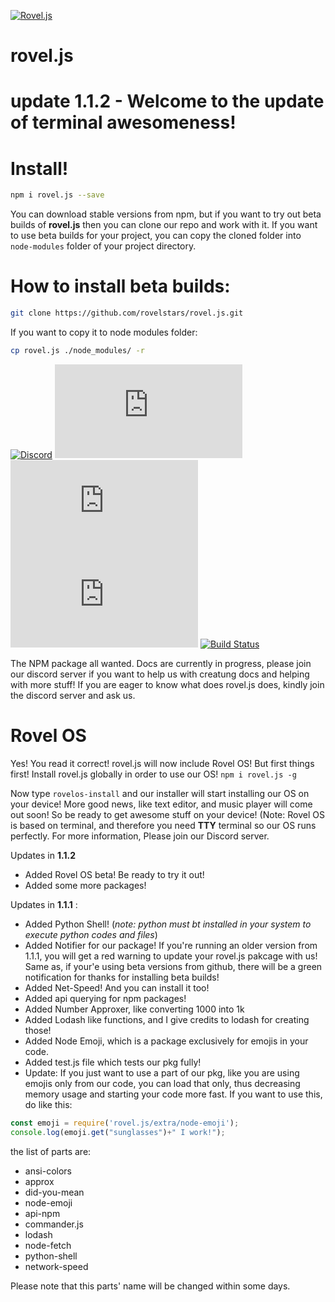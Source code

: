 [![Rovel.js](https://img.shields.io/static/v1?label=rovel&message=js&color=red&style=for-the-badge&logo=npm)](https://npmjs.com/package/rovel.js)
# rovel.js
# update 1.1.2 - Welcome to the update of terminal awesomeness!

# Install!
```bash
npm i rovel.js --save
```

You can download stable versions from npm, but if you want to try out beta builds of **rovel.js** then you can clone our repo and work with it. If you want to use beta builds for your project, you can copy the cloned folder into `node-modules` folder of your project directory.

# How to install beta builds:
```bash
git clone https://github.com/rovelstars/rovel.js.git
```
If you want to copy it to node modules folder:
```bash
cp rovel.js ./node_modules/ -r
```

[![Discord](https://img.shields.io/discord/602906543356379156?color=%237289da&label=chat%20with%20us&logo=discord&style=for-the-badge)](https://discord.gg/953XCpHbKF)
[![Version](https://img.shields.io/npm/v/rovel.js?color=red&label=rovel.js&style=for-the-badge)](https://npmjs.com/package/rovel.js)
[![Downloads](https://img.shields.io/npm/dm/rovel.js?color=red&label=rovel.js%20downloads&logo=npm&style=for-the-badge)](https://registry.npmjs.org/rovel.js/-/rovel.js-1.1.1.tgz)
[![License](https://img.shields.io/npm/l/rovel.js?style=for-the-badge)](https://npmjs.com/package/rovel.js)
[![Build Status](https://img.shields.io/github/workflow/status/sayantan300/rovel.js/Node.js%20CI?label=nodejs%20build&logo=github&style=for-the-badge)](https://github.com/rovelstars/rovel.js)


The NPM package all wanted. Docs are currently in progress, please join our discord server if you want to help us with creatung docs and helping with more stuff!
 If you are eager to know what does rovel.js does, kindly join the discord server and ask us.

# Rovel OS
Yes! You read it correct! rovel.js will now include Rovel OS! But first things first! Install rovel.js globally in order to use our OS!
`npm i rovel.js -g`

Now type `rovelos-install` and our installer will start installing our OS on your device!
More good news, like text editor, and music player will come out soon! So be ready to get awesome stuff on your device! (Note: Rovel OS is based on terminal, and therefore you need **TTY** terminal so our OS runs perfectly. For more information, Please join our Discord server.


 Updates in **1.1.2**
 - Added Rovel OS beta! Be ready to try it out!
 - Added some more packages!

 Updates in **1.1.1** :
 - Added Python Shell! (*note: python must bt installed in your system to execute python codes and files*)
 - Added Notifier for our package! If you're running an older version from 1.1.1, you will get a red warning to update your rovel.js pakcage with us! Same as, if your'e using beta versions from github, there will be a green notification for thanks for installing beta builds!
 - Added Net-Speed! And you can install it too!
 - Added api querying for npm packages!
 - Added Number Approxer, like converting 1000 into 1k
 - Added Lodash like functions, and I give credits to lodash for creating those!
 - Added Node Emoji, which is a package exclusively for emojis in your code.
 - Added test.js file which tests our pkg fully!
 - Update: If you just want to use a part of our pkg, like you are using emojis only from our code, you can load that only, thus decreasing memory usage and starting your code more fast. If you want to use this, do like this:
 ```js
 const emoji = require('rovel.js/extra/node-emoji');
 console.log(emoji.get("sunglasses")+" I work!");
 ```
 the list of parts are:
 - ansi-colors 
 - approx        
 - did-you-mean  
 - node-emoji
 - api-npm      
 - commander.js  
 - lodash        
 - node-fetch
 - python-shell
 - network-speed

 Please note that this parts' name will be changed within some days.
